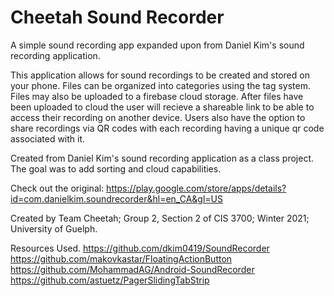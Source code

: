 Cheetah Sound Recorder
=============

<p>A simple sound recording app expanded upon from Daniel Kim's sound recording application.</p>
This application allows for sound recordings to be created and stored on your phone. Files can be organized into categories using the tag system.
Files may also be uploaded to a firebase cloud storage. After files have been uploaded to cloud the user will recieve a shareable link to be able to access their recording on another device. Users also have the option to share recordings via QR codes with each recording having a unique qr code associated with it.

Created from Daniel Kim's sound recording application as a class project. The goal was to add sorting and cloud capabilities.

Check out the original:
https://play.google.com/store/apps/details?id=com.danielkim.soundrecorder&hl=en_CA&gl=US

Created by Team Cheetah; Group 2, Section 2 of CIS 3700; Winter 2021; University of Guelph.

Resources Used.
https://github.com/dkim0419/SoundRecorder
https://github.com/makovkastar/FloatingActionButton
https://github.com/MohammadAG/Android-SoundRecorder
https://github.com/astuetz/PagerSlidingTabStrip

